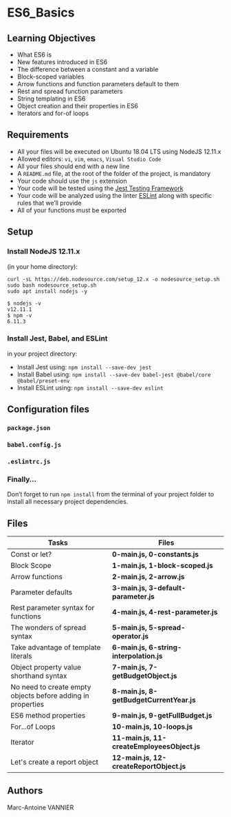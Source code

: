 # ES6_Basics

## Learning Objectives

- What ES6 is
- New features introduced in ES6
- The difference between a constant and a variable
- Block-scoped variables
- Arrow functions and function parameters default to them
- Rest and spread function parameters
- String templating in ES6
- Object creation and their properties in ES6
- Iterators and for-of loops

## Requirements

- All your files will be executed on Ubuntu 18.04 LTS using NodeJS 12.11.x
- Allowed editors: `vi`, `vim`, `emacs`, `Visual Studio Code`
- All your files should end with a new line
- A `README.md` file, at the root of the folder of the project, is mandatory
- Your code should use the `js` extension
- Your code will be tested using the [Jest Testing Framework](https://jestjs.io/ "Jest Testing Framework")
- Your code will be analyzed using the linter [ESLint](https://eslint.org/ "ESLint") along with specific rules that we’ll provide
- All of your functions must be exported

## Setup

### Install NodeJS 12.11.x

(in your home directory):

```
curl -sL https://deb.nodesource.com/setup_12.x -o nodesource_setup.sh
sudo bash nodesource_setup.sh
sudo apt install nodejs -y
```

```
$ nodejs -v
v12.11.1
$ npm -v
6.11.3
```

### Install Jest, Babel, and ESLint

in your project directory:

- Install Jest using: `npm install --save-dev jest`
- Install Babel using: `npm install --save-dev babel-jest @babel/core @babel/preset-env`
- Install ESLint using: `npm install --save-dev eslint`

## Configuration files

### `package.json`

### `babel.config.js`

### `.eslintrc.js`


### Finally…

Don’t forget to run `npm install` from the terminal of your project folder to install all necessary project dependencies.

## Files

| Tasks                                                       | Files                                       |
| ----------------------------------------------------------- | ------------------------------------------- |
| Const or let?                                               | **0-main.js, 0-constants.js**               |
| Block Scope                                                 | **1-main.js, 1-block-scoped.js**            |
| Arrow functions                                             | **2-main.js, 2-arrow.js**                   |
| Parameter defaults                                          | **3-main.js, 3-default-parameter.js**       |
| Rest parameter syntax for functions                         | **4-main.js, 4-rest-parameter.js**          |
| The wonders of spread syntax                                | **5-main.js, 5-spread-operator.js**         |
| Take advantage of template literals                         | **6-main.js, 6-string-interpolation.js**    |
| Object property value shorthand syntax                      | **7-main.js, 7-getBudgetObject.js**         |
| No need to create empty objects before adding in properties | **8-main.js, 8-getBudgetCurrentYear.js**    |
| ES6 method properties                                       | **9-main.js, 9-getFullBudget.js**           |
| For...of Loops                                              | **10-main.js, 10-loops.js**                 |
| Iterator                                                    | **11-main.js, 11-createEmployeesObject.js** |
| Let's create a report object                                | **12-main.js, 12-createReportObject.js**    |

## Authors
Marc-Antoine VANNIER